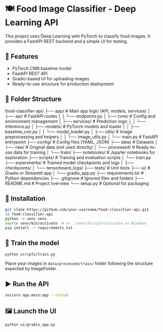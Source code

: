 # 🍽️ Food Image Classifier - Deep Learning API

This project uses Deep Learning with PyTorch to classify food images. It provides a FastAPI REST backend and a simple UI for testing.

## 🔧 Features

- PyTorch CNN baseline model
- FastAPI REST API
- Gradio-based UI for uploading images
- Ready-to-use structure for production deployment

## 📁 Folder Structure

food-classifier-api/
├── app/                         # Main app logic (API, models, services)
│   ├── api/                     # FastAPI routes
│   │     └── endpoints.py
│   ├── core/                    # Config and environment management
│   ├── services/                # Prediction logic
│   │   └── inference.py
│   ├── models/                  # PyTorch models and loader
│   │   ├── baseline_cnn.py
│   │   └── model_loader.py
│   ├── utils/                   # Image preprocessing and helpers
│   │   └── image_utils.py
│   └── main.py                  # FastAPI entrypoint
├── config/                      # Config files (YAML, JSON)
├── data/                        # Datasets
│   ├── raw/                     # Original data (not used directly)
│   └── processed/               # Ready-to-use data for training
│       └── train/
├── notebooks/                   # Jupyter notebooks for exploration
├── scripts/                     # Training and evaluation scripts
│   └── train.py
├── experiments/                 # Trained model checkpoints and logs
│   ├── checkpoints/
│   └── tensorboard_logs/
├── tests/                       # Unit tests
├── ui/                          # Gradio or Streamlit app
│   └── gradio_app.py
├── requirements.txt             # Python dependencies
├── .gitignore                   # Ignored files and folders
├── README.md                    # Project overview
└── setup.py                     # Optional for packaging

## 🚀 Installation

```bash
git clone https://github.com/your-username/food-classifier-api.git
cd food-classifier-api
python -m venv venv
source venv/bin/activate  # or .\venv\Scripts\activate on Windows
pip install -r requirements.txt
```

## 🧠 Train the model

```bash
python scripts/train.py
```

Place your images in `data/processed/train/` folder following the structure expected by ImageFolder.

## ▶️ Run the API

```bash
uvicorn app.main:app --reload
```

## 🖼️ Launch the UI

```bash
python ui/gradio_app.py
```

